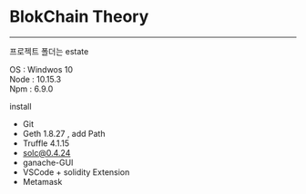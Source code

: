 # BlokChain Theory
<hr>
프로젝트 폴더는 estate

OS : Windwos 10<br>
Node : 10.15.3<br>
Npm : 6.9.0<br>

install
- Git
- Geth 1.8.27 , add Path 
- Truffle 4.1.15
- solc@0.4.24
- ganache-GUI
- VSCode + solidity Extension
- Metamask
